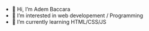 - 👋 Hi, I’m Adem Baccara 
- 👀 I’m interested in web developement / Programming
- 🌱 I’m currently learning HTML/CSS/JS

<!---
Adembc/Adembc is a ✨ special ✨ repository because its `README.md` (this file) appears on your GitHub profile.
You can click the Preview link to take a look at your changes.
--->
